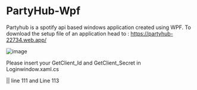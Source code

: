 # PartyHub-Wpf
 Partyhub is a spotify api based windows application created using WPF. 
 To download the setup file of an application head to : https://partyhub-22734.web.app/

![image](https://user-images.githubusercontent.com/50454163/122717479-f34a5280-d26b-11eb-9b55-56d5a3ad6c98.png)

Please insert your 
GetClient_Id 
and
GetClient_Secret 
in Loginwindow.xaml.cs 

|| line 111 and Line 113
